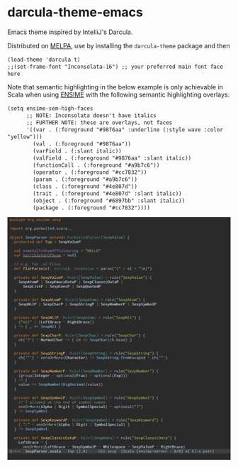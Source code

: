 darcula-theme-emacs
===================

Emacs theme inspired by IntelliJ's Darcula.

Distributed on [MELPA](http://melpa.milkbox.net/), use by installing the `darcula-theme` package and then

```elisp
(load-theme 'darcula t)
;;(set-frame-font "Inconsolata-16") ;; your preferred main font face here
```

Note that semantic highlighting in the below example is only achievable in Scala when using [ENSIME](https://github.com/ensime/ensime-server) with the following semantic highlighting overlays:

```elisp
(setq ensime-sem-high-faces
      ;; NOTE: Inconsolata doesn't have italics
      ;; FURTHER NOTE: these are overlays, not faces
      '((var . (:foreground "#9876aa" :underline (:style wave :color "yellow")))
        (val . (:foreground "#9876aa"))
        (varField . (:slant italic))
        (valField . (:foreground "#9876aa" :slant italic))
        (functionCall . (:foreground "#a9b7c6"))
        (operator . (:foreground "#cc7832"))
        (param . (:foreground "#a9b7c6"))
        (class . (:foreground "#4e807d"))
        (trait . (:foreground "#4e807d" :slant italic))
        (object . (:foreground "#6897bb" :slant italic))
        (package . (:foreground "#cc7832"))))
```

![example](darcula-example.jpg)
